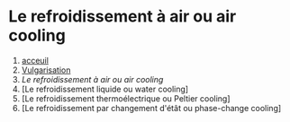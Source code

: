 <h1> Le refroidissement à air ou air cooling </h1>

1. [acceuil](index.md)
1. [Vulgarisation](Vulgarisation.md)
1. *Le refroidissement à air ou air cooling*
1. [Le refroidissement liquide ou water cooling]
1. [Le refroidissement thermoélectrique ou Peltier cooling]
1. [Le refroidissement par changement d'étât ou phase-change cooling]
